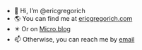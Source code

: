 - 👋 Hi, I’m @ericgregorich
- 🌎 You can find me at [ericgregorich.com](https://ericgregorich.com)
- ✴️ Or on [Micro.blog](https://micro.blog/ericgregorich)
- 📫 Otherwise, you can reach me by [email](https://letterbird.co/other-book0921)


